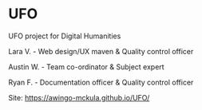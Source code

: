 # UFO
UFO project for Digital Humanities

Lara V. - Web design/UX maven & Quality control officer

Austin W. - Team co-ordinator & Subject expert

Ryan F. - Documentation officer & Quality control officer


Site: https://awingo-mckula.github.io/UFO/

